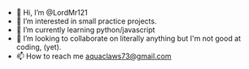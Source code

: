 - 👋 Hi, I’m @LordMr121
- 👀 I’m interested in small practice projects.
- 🌱 I’m currently learning python/javascript
- 💞️ I’m looking to collaborate on literally anything but I'm not good at coding, (yet).
- 📫 How to reach me aquaclaws73@gmail.com

<!---
LordMr121/LordMr121 is a ✨ special ✨ repository because its `README.md` (this file) appears on your GitHub profile.
You can click the Preview link to take a look at your changes.
--->
